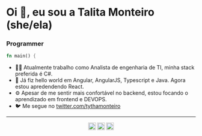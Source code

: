 # Oi 👋, eu sou a Talita Monteiro (she/ela)
### Programmer

```rust
fn main() {
```

- 👨‍💻 Atualmente trabalho como Analista de engenharia de TI, minha stack preferida é C#.
- 🦀 Já fiz hello world em Angular, AngularJS, Typescript e Java. Agora estou apredendendo React. 
- ⚙️ Apesar de me sentir mais confortável no backend, estou focando o aprendizado em frontend e DEVOPS.
- 🐦 Me segue no [twitter.com/tythamonteiro](https://twitter.com/tythamonteiro)

---

<p align="center">
<a href="https://twitter.com/tythamonteiro" target="blank"><img align="center" src="https://cdn.jsdelivr.net/npm/simple-icons@3.0.1/icons/twitter.svg" alt="rochacbruno" height="20" width="20" /></a>
<a href="https://linkedin.com/in/tfpmonteiro" target="blank"><img align="center" src="https://cdn.jsdelivr.net/npm/simple-icons@3.0.1/icons/linkedin.svg" alt="rochacbruno" height="20" width="20" /></a>
<a href="https://instagram.com/taliii.ta" target="blank"><img align="center" src="https://cdn.jsdelivr.net/npm/simple-icons@3.0.1/icons/instagram.svg" alt="codeshowbr" height="20" width="20" /></a>
</p>
